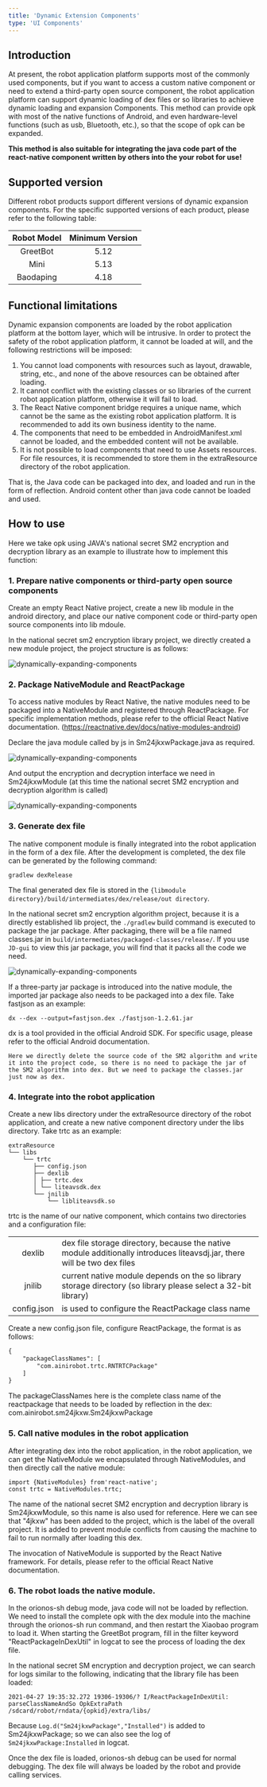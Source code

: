 ```yaml
---
title: 'Dynamic Extension Components'
type: 'UI Components'
---
```


## Introduction
At present, the robot application platform supports most of the commonly used components, but if you want to access a custom native component or need to extend a third-party open source component, the robot application platform can support dynamic loading of dex files or so libraries to achieve dynamic loading and expansion Components. This method can provide opk with most of the native functions of Android, and even hardware-level functions (such as usb, Bluetooth, etc.), so that the scope of opk can be expanded.

**This method is also suitable for integrating the java code part of the react-native component written by others into the your robot for use!**


## Supported version
Different robot products support different versions of dynamic expansion components. For the specific supported versions of each product, please refer to the following table:

<div class="fixed-table bordered-table">

|Robot Model|Minimum Version|
|:---------:|:-------------:|
|GreetBot|5.12|
|Mini|5.13|
|Baodaping|4.18|

</div>

## Functional limitations

Dynamic expansion components are loaded by the robot application platform at the bottom layer, which will be intrusive. In order to protect the safety of the robot application platform, it cannot be loaded at will, and the following restrictions will be imposed:

1. You cannot load components with resources such as layout, drawable, string, etc., and none of the above resources can be obtained after loading.
2. It cannot conflict with the existing classes or so libraries of the current robot application platform, otherwise it will fail to load.
3. The React Native component bridge requires a unique name, which cannot be the same as the existing robot application platform. It is recommended to add its own business identity to the name.
4. The components that need to be embedded in AndroidManifest.xml cannot be loaded, and the embedded content will not be available.
5. It is not possible to load components that need to use Assets resources. For file resources, it is recommended to store them in the extraResource directory of the robot application.

That is, the Java code can be packaged into dex, and loaded and run in the form of reflection. Android content other than java code cannot be loaded and used.

## How to use
Here we take opk using JAVA's national secret SM2 encryption and decryption library as an example to illustrate how to implement this function:

### 1. Prepare native components or third-party open source components

Create an empty React Native project, create a new lib module in the android directory, and place our native component code or third-party open source components into lib mdoule.

In the national secret sm2 encryption library project, we directly created a new module project, the project structure is as follows:

![dynamically-expanding-components](./assets/dynamic-extension-components-1.png)

### 2. Package NativeModule and ReactPackage

To access native modules by React Native, the native modules need to be packaged into a NativeModule and registered through ReactPackage. For specific implementation methods, please refer to the official React Native documentation. (https://reactnative.dev/docs/native-modules-android)

Declare the java module called by js in Sm24jkxwPackage.java as required.

![dynamically-expanding-components](./assets/dynamic-extension-components-2.png)

And output the encryption and decryption interface we need in Sm24jkxwModule (at this time the national secret SM2 encryption and decryption algorithm is called)

![dynamically-expanding-components](./assets/dynamic-extension-components-3.png)

### 3. Generate dex file
The native component module is finally integrated into the robot application in the form of a dex file. After the development is completed, the dex file can be generated by the following command:
```
gradlew dexRelease
```

The final generated dex file is stored in the `{libmodule directory}/build/intermediates/dex/release/out directory`.

In the national secret sm2 encryption algorithm project, because it is a directly established lib project, the `./gradlew` build command is executed to package the jar package. After packaging, there will be a  file named classes.jar in `build/intermediates/packaged-classes/release/`. If you use `JD-gui` to view this jar package, you will find that it packs all the code we need.

![dynamically-expanding-components](./assets/dynamic-extension-components-4.png)

If a three-party jar package is introduced into the native module, the imported jar package also needs to be packaged into a dex file. Take fastjson as an example:

```
dx --dex --output=fastjson.dex ./fastjson-1.2.61.jar
```

dx is a tool provided in the official Android SDK. For specific usage, please refer to the official Android documentation.

    Here we directly delete the source code of the SM2 algorithm and write it into the project code, so there is no need to package the jar of the SM2 algorithm into dex. But we need to package the classes.jar just now as dex.

### 4. Integrate into the robot application

Create a new libs directory under the extraResource directory of the robot application, and create a new native component directory under the libs directory. Take trtc as an example:

```
extraResource
└── libs
    └── trtc
       ├── config.json
       ├── dexlib
       │ ├── trtc.dex
       │ └── liteavsdk.dex
       └── jnilib
           └── libliteavsdk.so
```

trtc is the name of our native component, which contains two directories and a configuration file:

<div class="fixed-table bordered-table">

|||
|:---------:|-------------|
|dexlib|dex file storage directory, because the native module additionally introduces liteavsdj.jar, there will be two dex files|
|jnilib|current native module depends on the so library storage directory (so library please select a 32-bit library)|
|config.json|is used to configure the ReactPackage class name|

</div>

Create a new config.json file, configure ReactPackage, the format is as follows:

```xml
{
    "packageClassNames": [
        "com.ainirobot.trtc.RNTRTCPackage"
    ]
}
```

The packageClassNames here is the complete class name of the reactpackage that needs to be loaded by reflection in the dex: com.ainirobot.sm24jkxw.Sm24jkxwPackage

### 5. Call native modules in the robot application
After integrating dex into the robot application, in the robot application, we can get the NativeModule we encapsulated through NativeModules, and then directly call the native module:

```
import {NativeModules} from'react-native';
const trtc = NativeModules.trtc;
```

The name of the national secret SM2 encryption and decryption library is Sm24jkxwModule, so this name is also used for reference. Here we can see that "4jkxw" has been added to the project, which is the label of the overall project. It is added to prevent module conflicts from causing the machine to fail to run normally after loading this dex.

The invocation of NativeModule is supported by the React Native framework. For details, please refer to the official React Native documentation.

### 6. The robot loads the native module.
In the orionos-sh debug mode, java code will not be loaded by reflection. We need to install the complete opk with the dex module into the machine through the orionos-sh run command, and then restart the Xiaobao program to load it. When starting the GreetBot program, fill in the filter keyword "ReactPackageInDexUtil" in logcat to see the process of loading the dex file.

In the national secret SM encryption and decryption project, we can search for logs similar to the following, indicating that the library file has been loaded:

`2021-04-27 19:35:32.272 19306-19306/? I/ReactPackageInDexUtil: parseClassNameAndSo OpkExtraPath /sdcard/robot/rndata/{opkid}/extra/libs/`

Because `Log.d("Sm24jkxwPackage","Installed")` is added to Sm24jkxwPackage; so we can also see the log of `Sm24jkxwPackage:Installed` in logcat.

Once the dex file is loaded, orionos-sh debug can be used for normal debugging. The dex file will always be loaded by the robot and provide calling services.
